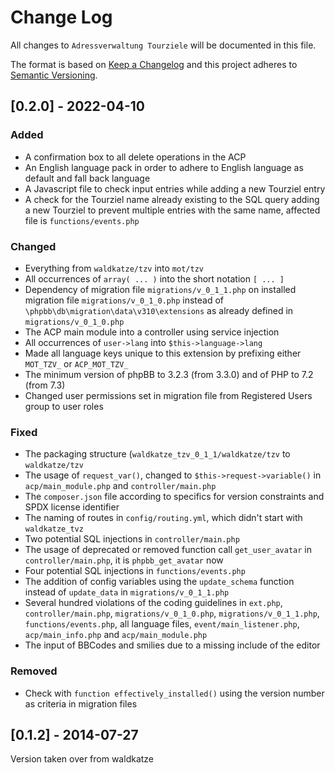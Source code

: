 # Change Log
All changes to `Adressverwaltung Tourziele` will be documented in this file.

The format is based on [Keep a Changelog](http://keepachangelog.com/)
and this project adheres to [Semantic Versioning](http://semver.org/).

## [0.2.0] - 2022-04-10

### Added
-	A confirmation box to all delete operations in the ACP
-	An English language pack in order to adhere to English language as default and fall back language
-	A Javascript file to check input entries while adding a new Tourziel entry
-	A check for the Tourziel name already existing to the SQL query adding a new Tourziel to prevent multiple entries with the same name, affected file is
	`functions/events.php`

### Changed
-	Everything from `waldkatze/tzv` into `mot/tzv`
-	All occurrences of `array( ... )` into the short notation `[ ... ]`
-	Dependency of migration file `migrations/v_0_1_1.php` on installed migration file `migrations/v_0_1_0.php` instead of `\phpbb\db\migration\data\v310\extensions`
	as already defined in `migrations/v_0_1_0.php`
-	The ACP main module into a controller using service injection
-	All occurrences of `user->lang` into `$this->language->lang`
-	Made all language keys unique to this extension by prefixing either `MOT_TZV_` or `ACP_MOT_TZV_`
-	The minimum version of phpBB to 3.2.3 (from 3.3.0) and of PHP to 7.2 (from 7.3)
-	Changed user permissions set in migration file from Registered Users group to user roles

### Fixed
-	The packaging structure (`waldkatze_tzv_0_1_1/waldkatze/tzv` to `waldkatze/tzv`
-	The usage of `request_var()`, changed to `$this->request->variable()` in `acp/main_module.php` and `controller/main.php`
-	The `composer.json` file according to specifics for version constraints and SPDX license identifier
-	The naming of routes in `config/routing.yml`, which didn't start with `waldkatze_tvz`
-	Two potential SQL injections in `controller/main.php`
-	The usage of deprecated or removed function call `get_user_avatar` in `controller/main.php`, it is `phpbb_get_avatar` now
-	Four potential SQL injections in `functions/events.php`
-	The addition of config variables using the `update_schema` function instead of `update_data` in `migrations/v_0_1_1.php`
-	Several hundred violations of the coding guidelines in `ext.php`, `controller/main.php`, `migrations/v_0_1_0.php`, `migrations/v_0_1_1.php`,
	`functions/events.php`, all language files, `event/main_listener.php`, `acp/main_info.php` and `acp/main_module.php`
-	The input of BBCodes and smilies due to a missing include of the editor

### Removed
-	Check with `function effectively_installed()` using the version number as criteria in migration files
  
  
## [0.1.2] - 2014-07-27
Version taken over from waldkatze
